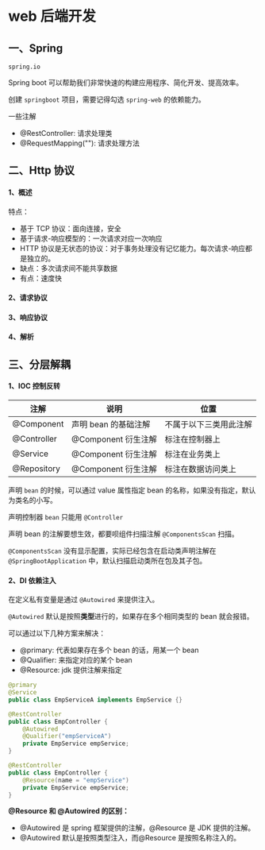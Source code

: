 # web 后端开发

## 一、Spring

`spring.io`

Spring boot 可以帮助我们非常快速的构建应用程序、简化开发、提高效率。

创建 `springboot` 项目，需要记得勾选 `spring-web` 的依赖能力。

一些注解

- @RestController: 请求处理类
- @RequestMapping(""): 请求处理方法

## 二、Http 协议

#### 1、概述

特点：

- 基于 TCP 协议：面向连接，安全
- 基于请求-响应模型的：一次请求对应一次响应
- HTTP 协议是无状态的协议：对于事务处理没有记忆能力。每次请求-响应都是独立的。
- 缺点：多次请求间不能共享数据
- 有点：速度快

#### 2、请求协议

#### 3、响应协议

#### 4、解析

## 三、分层解耦

#### 1、IOC 控制反转

| 注解        | 说明                 | 位置                   |
| ----------- | -------------------- | ---------------------- |
| @Component  | 声明 bean 的基础注解 | 不属于以下三类用此注解 |
| @Controller | @Component 衍生注解  | 标注在控制器上         |
| @Service    | @Component 衍生注解  | 标注在业务类上         |
| @Repository | @Component 衍生注解  | 标注在数据访问类上     |

声明 `bean` 的时候，可以通过 value 属性指定 bean 的名称，如果没有指定，默认为类名的小写。

声明控制器 `bean` 只能用 `@Controller`

声明 bean 的注解要想生效，都要呗组件扫描注解 `@ComponentsScan` 扫描。

`@ComponentsScan` 没有显示配置，实际已经包含在启动类声明注解在 `@SpringBootApplication` 中，默认扫描启动类所在包及其子包。

#### 2、DI 依赖注入

在定义私有变量是通过 `@Autowired` 来提供注入。

`@Autowired` 默认是按照**类型**进行的，如果存在多个相同类型的 bean 就会报错。

可以通过以下几种方案来解决：

- @primary: 代表如果存在多个 bean 的话，用某一个 bean
- @Qualifier: 来指定对应的某个 bean
- @Resource: jdk 提供注解来指定

```java
@primary
@Service
public class EmpServiceA implements EmpService {}

@RestController
public class EmpController {
    @Autowired
    @Qualifier("empServiceA")
    private EmpService empService;
}

@RestController
public class EmpController {
    @Resource(name = "empService")
    private EmpService empService;
}
```

**@Resource 和 @Autowired 的区别：**

- @Autowired 是 spring 框架提供的注解，@Resource 是 JDK 提供的注解。
- @Autowired 默认是按照类型注入，而@Resource 是按照名称注入的。






